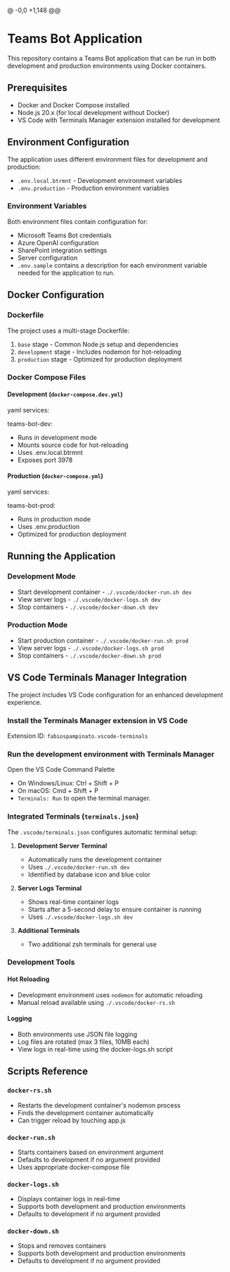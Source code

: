 @ -0,0 +1,148 @@

# Teams Bot Application

This repository contains a Teams Bot application that can be run in both development and production environments using Docker containers.

## Prerequisites

- Docker and Docker Compose installed
- Node.js 20.x (for local development without Docker)
- VS Code with Terminals Manager extension installed for development

## Environment Configuration

The application uses different environment files for development and production:

- `.env.local.btrmnt` - Development environment variables
- `.env.production` - Production environment variables

### Environment Variables

Both environment files contain configuration for:

- Microsoft Teams Bot credentials
- Azure OpenAI configuration
- SharePoint integration settings
- Server configuration
- `.env.sample` contains a description for each environment variable needed for the application to run.

## Docker Configuration

### Dockerfile

The project uses a multi-stage Dockerfile:

1. `base` stage - Common Node.js setup and dependencies
2. `development` stage - Includes nodemon for hot-reloading
3. `production` stage - Optimized for production deployment

### Docker Compose Files

#### Development (`docker-compose.dev.yml`)

yaml services:

teams-bot-dev:

- Runs in development mode
- Mounts source code for hot-reloading
- Uses .env.local.btrmnt
- Exposes port 3978

#### Production (`docker-compose.yml`)

yaml
services:

teams-bot-prod:

- Runs in production mode
- Uses .env.production
- Optimized for production deployment

## Running the Application

### Development Mode

- Start development container - `./.vscode/docker-run.sh dev`
- View server logs - `./.vscode/docker-logs.sh dev`
- Stop containers - `./.vscode/docker-down.sh dev`

### Production Mode

- Start production container - `./.vscode/docker-run.sh prod`
- View server logs - `./.vscode/docker-logs.sh prod`
- Stop containers - `./.vscode/docker-down.sh prod`

## VS Code Terminals Manager Integration

The project includes VS Code configuration for an enhanced development experience.

### Install the Terminals Manager extension in VS Code

Extension ID: `fabiospampinato.vscode-terminals`

### Run the development environment with Terminals Manager

Open the VS Code Command Palette

- On Windows/Linux: Ctrl + Shift + P
- On macOS: Cmd + Shift + P
- `Terminals: Run` to open the terminal manager.

### Integrated Terminals (`terminals.json`)

The `.vscode/terminals.json` configures automatic terminal setup:

1. **Development Server Terminal**

   - Automatically runs the development container
   - Uses `./.vscode/docker-run.sh dev`
   - Identified by database icon and blue color

2. **Server Logs Terminal**

   - Shows real-time container logs
   - Starts after a 5-second delay to ensure container is running
   - Uses `./.vscode/docker-logs.sh dev`

3. **Additional Terminals**
   - Two additional zsh terminals for general use

### Development Tools

#### Hot Reloading

- Development environment uses `nodemon` for automatic reloading
- Manual reload available using `./.vscode/docker-rs.sh`

#### Logging

- Both environments use JSON file logging
- Log files are rotated (max 3 files, 10MB each)
- View logs in real-time using the docker-logs.sh script

## Scripts Reference

### `docker-rs.sh`

- Restarts the development container's nodemon process
- Finds the development container automatically
- Can trigger reload by touching app.js

### `docker-run.sh`

- Starts containers based on environment argument
- Defaults to development if no argument provided
- Uses appropriate docker-compose file

### `docker-logs.sh`

- Displays container logs in real-time
- Supports both development and production environments
- Defaults to development if no argument provided

### `docker-down.sh`

- Stops and removes containers
- Supports both development and production environments
- Defaults to development if no argument provided
